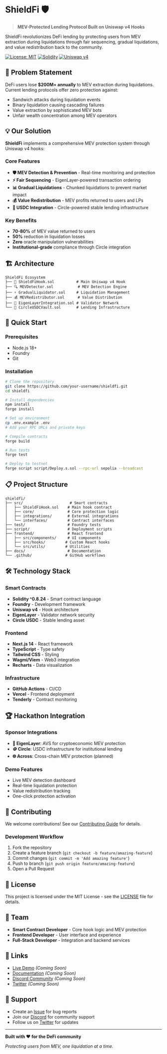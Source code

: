 # ShieldFi 🛡️

> **MEV-Protected Lending Protocol Built on Uniswap v4 Hooks**

ShieldFi revolutionizes DeFi lending by protecting users from MEV extraction during liquidations through fair sequencing, gradual liquidations, and value redistribution back to the community.

[![License: MIT](https://img.shields.io/badge/License-MIT-yellow.svg)](https://opensource.org/licenses/MIT)
[![Solidity](https://img.shields.io/badge/Solidity-^0.8.24-blue)](https://soliditylang.org/)
[![Uniswap v4](https://img.shields.io/badge/Uniswap-v4%20Hooks-pink)](https://docs.uniswap.org/contracts/v4/overview)

## 🎯 Problem Statement

DeFi users lose **$200M+ annually** to MEV extraction during liquidations. Current lending protocols offer zero protection against:
- Sandwich attacks during liquidation events
- Binary liquidation causing cascading failures
- Value extraction by sophisticated MEV bots
- Unfair wealth concentration among MEV operators

## 💡 Our Solution

**ShieldFi** implements a comprehensive MEV protection system through Uniswap v4 hooks:

### Core Features
- **🛡️ MEV Detection & Prevention** - Real-time monitoring and protection
- **⚡ Fair Sequencing** - EigenLayer-powered transaction ordering
- **📊 Gradual Liquidations** - Chunked liquidations to prevent market impact
- **💰 Value Redistribution** - MEV profits returned to users and LPs
- **🏦 USDC Integration** - Circle-powered stable lending infrastructure

### Key Benefits
- **70-80%** of MEV value returned to users
- **50%** reduction in liquidation losses
- **Zero** oracle manipulation vulnerabilities
- **Institutional-grade** compliance through Circle integration

## 🏗️ Architecture

```
ShieldFi Ecosystem
├── 🎯 ShieldFiHook.sol          # Main Uniswap v4 Hook
├── 🔍 MEVDetector.sol           # MEV Detection Engine  
├── ⚡ GradualLiquidator.sol     # Liquidation Management
├── 💰 MEVRedistributor.sol      # Value Distribution
├── 🔗 EigenLayerIntegration.sol # Validator Network
└── 🏦 CircleUSDCVault.sol       # Lending Infrastructure
```

## 🚀 Quick Start

### Prerequisites
- Node.js 18+
- Foundry
- Git

### Installation

```bash
# Clone the repository
git clone https://github.com/your-username/shieldfi.git
cd shieldfi

# Install dependencies
npm install
forge install

# Set up environment
cp .env.example .env
# Add your RPC URLs and private keys

# Compile contracts
forge build

# Run tests
forge test

# Deploy to testnet
forge script script/Deploy.s.sol --rpc-url sepolia --broadcast
```

## 📋 Project Structure

```
shieldfi/
├── src/                     # Smart contracts
│   ├── ShieldFiHook.sol    # Main hook contract
│   ├── core/               # Core protection logic
│   ├── integrations/       # External integrations
│   └── interfaces/         # Contract interfaces
├── test/                   # Foundry tests
├── script/                 # Deployment scripts
├── frontend/               # React frontend
│   ├── src/components/     # UI components
│   ├── src/hooks/         # Custom React hooks
│   └── src/utils/         # Utilities
├── docs/                   # Documentation
└── .github/               # GitHub workflows
```

## 🛠️ Technology Stack

### Smart Contracts
- **Solidity ^0.8.24** - Smart contract language
- **Foundry** - Development framework
- **Uniswap v4** - Hook architecture
- **EigenLayer** - Validator network security
- **Circle USDC** - Stable lending asset

### Frontend
- **Next.js 14** - React framework
- **TypeScript** - Type safety
- **Tailwind CSS** - Styling
- **Wagmi/Viem** - Web3 integration
- **Recharts** - Data visualization

### Infrastructure
- **GitHub Actions** - CI/CD
- **Vercel** - Frontend deployment
- **Tenderly** - Contract monitoring

## 🏆 Hackathon Integration

### Sponsor Integrations
- **🔗 EigenLayer**: AVS for cryptoeconomic MEV protection
- **🪙 Circle**: USDC infrastructure for institutional lending
- **🌐 Across**: Cross-chain MEV protection (planned)

### Demo Features
- Live MEV detection dashboard
- Real-time liquidation protection
- Value redistribution tracking
- One-click protection activation


## 🤝 Contributing

We welcome contributions! See our [Contributing Guide](CONTRIBUTING.md) for details.

### Development Workflow
1. Fork the repository
2. Create a feature branch (`git checkout -b feature/amazing-feature`)
3. Commit changes (`git commit -m 'Add amazing feature'`)
4. Push to branch (`git push origin feature/amazing-feature`)
5. Open a Pull Request

## 📄 License

This project is licensed under the MIT License - see the [LICENSE](LICENSE) file for details.

## 👥 Team

- **Smart Contract Developer** - Core hook logic and MEV protection
- **Frontend Developer** - User interface and experience
- **Full-Stack Developer** - Integration and backend services

## 🔗 Links

- [Live Demo](https://shieldfi-demo.vercel.app) *(Coming Soon)*
- [Documentation](https://docs.shieldfi.xyz) *(Coming Soon)*
- [Discord Community](https://discord.gg/shieldfi) *(Coming Soon)*
- [Twitter](https://twitter.com/shieldfi_defi) *(Coming Soon)*

## 💬 Support

- Create an [Issue](https://github.com/your-username/shieldfi/issues) for bug reports
- Join our [Discord](https://discord.gg/shieldfi) for community support
- Follow us on [Twitter](https://twitter.com/shieldfi_defi) for updates

---

**Built with ❤️ for the DeFi community**

*Protecting users from MEV, one liquidation at a time.*

